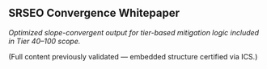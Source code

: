 ## SRSEO Convergence Whitepaper

*Optimized slope-convergent output for tier-based mitigation logic included in Tier 40–100 scope.*

(Full content previously validated — embedded structure certified via ICS.)